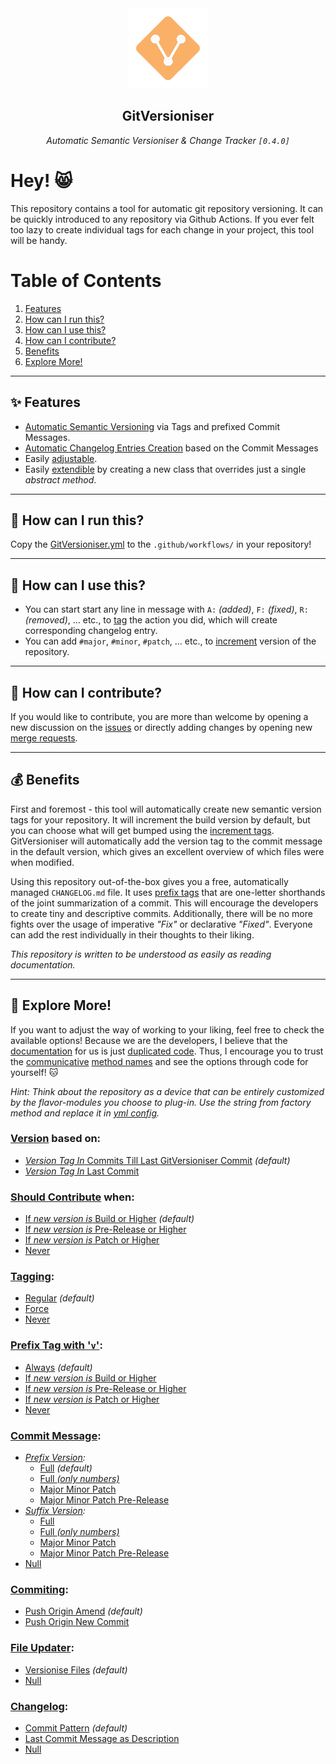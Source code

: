 <div align="center" style="margin-bottom: 30px;">
    <img src="./docs/img/logo.png" style="height: 128px; width; 128px;"/>
    <h2 align="center">GitVersioniser</h2>
    <div>
        <i>Automatic Semantic Versioniser & Change Tracker <code>[0.4.0]</code></i>
    </div>
</div>

# Hey! 😸

This repository contains a tool for automatic git repository versioning. It can be quickly introduced to any repository via Github Actions. If you ever felt too lazy to create individual tags for each change in your project, this tool will be handy.

# Table of Contents

1. [Features](#-features)
2. [How can I run this?](#-how-can-i-run-this)
3. [How can I use this?](#-how-can-i-use-this)
4. [How can I contribute?](#-how-can-i-contribute)
5. [Benefits](#-benefits)
6. [Explore More!](#-explore-more)

---

## ✨ **Features**

- [Automatic Semantic Versioning](https://semver.org/) via Tags and prefixed Commit Messages.
- [Automatic Changelog Entries Creation](https://keepachangelog.com/en/1.0.0/) based on the Commit Messages
- Easily [adjustable](#-explore-more).
- Easily [extendible](#-how-can-i-contribute) by creating a new class that overrides just a single _abstract method_.

---

## 🚀 **How can I run this?**

Copy the [GitVersioniser.yml](./docs/example/GitVersioniser.yml) to the `.github/workflows/` in your repository!

---

## 🙌 **How can I use this?**

- You can start start any line in message with `A:` _(added)_, `F:` _(fixed)_, `R:` _(removed)_, ... etc., to [tag](commit_tags) the action you did, which will create corresponding changelog entry.
- You can add `#major`, `#minor`, `#patch`, ... etc., to [increment](src\gitversioniser\config\increments.py) version of the repository.

---

## 🤔 **How can I contribute?**

If you would like to contribute, you are more than welcome by opening a new discussion on the [issues](https://github.com/Luzkan/gitversioniser/issues) or directly adding changes by opening new [merge requests](https://github.com/Luzkan/gitversioniser/pulls).

---

## 💰 **Benefits**

First and foremost - this tool will automatically create new semantic version tags for your repository. It will increment the build version by default, but you can choose what will get bumped using the [increment tags](./src/gitversioniser/config/increments.py). GitVersioniser will automatically add the version tag to the commit message in the default version, which gives an excellent overview of which files were when modified.

Using this repository out-of-the-box gives you a free, automatically managed `CHANGELOG.md` file. It uses [prefix tags](./src/gitversioniser/config/commit_tags.py) that are one-letter shorthands of the joint summarization of a commit. This will encourage the developers to create tiny and descriptive commits. Additionally, there will be no more fights over the usage of imperative _"Fix"_ or declarative _"Fixed"_. Everyone can add the rest individually in their thoughts to their liking.

_This repository is written to be understood as easily as reading documentation._

---

## 🔭 **Explore More!**

If you want to adjust the way of working to your liking, feel free to check the available options! Because we are the developers, I believe that the [documentation](https://luzkan.github.io/smells/what-comment) for us is just [duplicated code](https://luzkan.github.io/smells/duplicated-code). Thus, I encourage you to trust the [communicative](https://luzkan.github.io/smells/uncommunicative-name) [method names](https://luzkan.github.io/smells/fallacious-method-name) and see the options through code for yourself! 🐱

_Hint: Think about the repository as a device that can be entirely customized by the flavor-modules you choose to plug-in. Use the string from factory method and replace it in [yml config](./docs/example/GitVersioniser.yml)._

### [**Version**](./src/gitversioniser/domain/versioniser/routines/version/) based on:

- [_Version Tag In_ Commits Till Last GitVersioniser Commit](./src/gitversioniser/domain/versioniser/routines/version/core/commits_till_last_git_versioniser_commit.py) _(default)_
- [_Version Tag In_ Last Commit](./src/gitversioniser/domain/versioniser/routines/version/core/last_commit.py)

### [**Should Contribute**](./src/gitversioniser/domain/versioniser/routines/version/) when:

- [If _new version is_ Build or Higher](./src/gitversioniser/domain/versioniser/routines/should_contribute/core/if_build_or_higher.py) _(default)_
- [If _new version is_ Pre-Release or Higher](./src/gitversioniser/domain/versioniser/routines/should_contribute/core/if_prerelease_or_higher.py)
- [If _new version is_ Patch or Higher](./src/gitversioniser/domain/versioniser/routines/should_contribute/core/if_patch_or_higher.py)
- [Never](./src/gitversioniser/domain/versioniser/routines/should_contribute/core/never.py)

### [**Tagging**](./src/gitversioniser/domain/versioniser/routines/tagging/):

- [Regular](./src/gitversioniser/domain/versioniser/routines/tagging/core/regular.py) _(default)_
- [Force](./src/gitversioniser/domain/versioniser/routines/tagging/core/force.py)
- [Never](./src/gitversioniser/domain/versioniser/routines/tagging/core/never.py)

### [**Prefix Tag with '`v`'**](./src/gitversioniser/domain/versioniser/routines/tagging/):

- [Always](./src/gitversioniser/domain/versioniser/routines/tagging/core/always.py) _(default)_
- [If _new version is_ Build or Higher](./src/gitversioniser/domain/versioniser/routines/tagging/core/if_build_or_higher.py)
- [If _new version is_ Pre-Release or Higher](./src/gitversioniser/domain/versioniser/routines/tagging/core/if_prerelease_or_higher.py)
- [If _new version is_ Patch or Higher](./src/gitversioniser/domain/versioniser/routines/tagging/core/if_patch_or_higher.py)
- [Never](./src/gitversioniser/domain/versioniser/routines/tagging/core/never.py)

### [**Commit Message**](./src/gitversioniser/domain/versioniser/routines/commit_message/):

- _[Prefix Version](./src/gitversioniser/domain/versioniser/routines/commit_message/core/prefix_version/):_
  - [Full](./src/gitversioniser/domain/versioniser/routines/commit_message/core/prefix_version/full.py) _(default)_
  - [Full _(only numbers)_](./src/gitversioniser/domain/versioniser/routines/commit_message/core/prefix_version/full_only_numbers.py)
  - [Major Minor Patch](./src/gitversioniser/domain/versioniser/routines/commit_message/core/prefix_version/major_minor_patch.py)
  - [Major Minor Patch Pre-Release](./src/gitversioniser/domain/versioniser/routines/commit_message/core/prefix_version/major_minor_patch_prerelease.py)
- _[Suffix Version](./src/gitversioniser/domain/versioniser/routines/commit_message/core/suffix_version/):_
  - [Full](./src/gitversioniser/domain/versioniser/routines/commit_message/core/suffix_version/full.py)
  - [Full _(only numbers)_](./src/gitversioniser/domain/versioniser/routines/commit_message/core/suffix_version/full_only_numbers.py)
  - [Major Minor Patch](./src/gitversioniser/domain/versioniser/routines/commit_message/core/suffix_version/major_minor_patch.py)
  - [Major Minor Patch Pre-Release](./src/gitversioniser/domain/versioniser/routines/commit_message/core/suffix_version/major_minor_patch_prerelease.py)
- [Null](./src/gitversioniser/domain/versioniser/routines/commit_message/core/null.py)

### [**Commiting**](./src/gitversioniser/domain/versioniser/routines/commiting/):

- [Push Origin Amend](./src/gitversioniser/domain/versioniser/routines/commiting/core/push_origin_amend.py) _(default)_
- [Push Origin New Commit](./src/gitversioniser/domain/versioniser/routines/commiting/core/push_origin_new_commit.py)

### [**File Updater**](./src/gitversioniser/domain/versioniser/routines/file_updater/):

- [Versionise Files](./src/gitversioniser/domain/versioniser/routines/file_updater/core/versionise_files.py) _(default)_
- [Null](./src/gitversioniser/domain/versioniser/routines/file_updater/core/null.py)

### [**Changelog**](./src/gitversioniser/domain/versioniser/routines/changelog/):

- [Commit Pattern](./src/gitversioniser/domain/versioniser/routines/changelog/core/commit_pattern/commit_pattern.py) _(default)_
- [Last Commit Message as Description](./src/gitversioniser/domain/versioniser/routines/changelog/core/last_commit_message_as_description/last_commit_message_as_description.py)
- [Null](./src/gitversioniser/domain/versioniser/routines/changelog/core/null/null.py)
